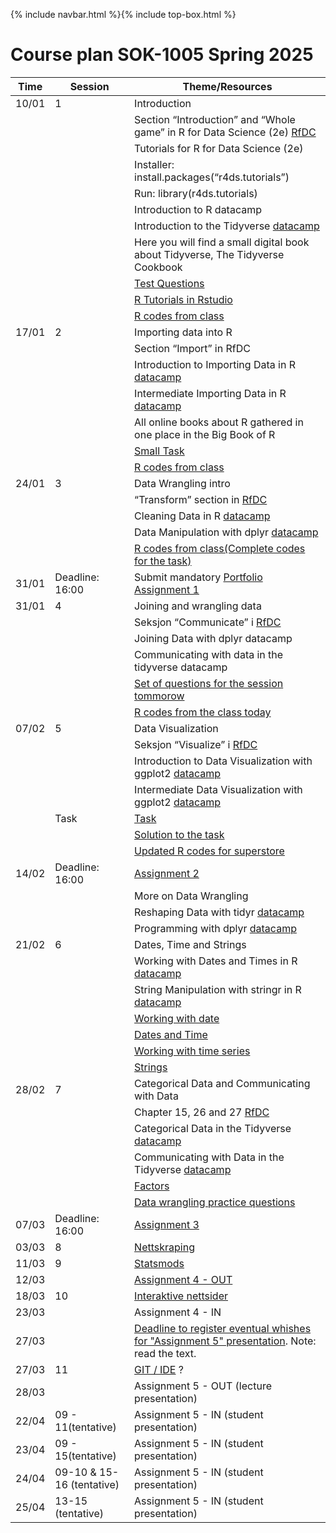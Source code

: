 {% include navbar.html %}{% include top-box.html %}
# Course plan SOK-1005 Spring 2025 

| Time           | Session           | Theme/Resources             |
|----------------|-----------------|--------------------|
|10/01   |    1     |Introduction               |
|||Section “Introduction” and “Whole game” in R for Data Science (2e) [RfDC](https://r4ds.hadley.nz/)|
|||Tutorials for R for Data Science (2e)|
|||Installer: install.packages(“r4ds.tutorials”)|
|||Run: library(r4ds.tutorials)|
|||Introduction to R datacamp|
|||Introduction to the Tidyverse [datacamp](https://www.datacamp.com/users/sign_in?redirect=http%3A%2F%2Fapp.datacamp.com%2Flearn%2Fcourses%2Ffree-introduction-to-r&dc_referrer=https%3A%2F%2Fuit-sok-1005-v24.github.io%2F)|
|||Here you will find a small digital book about Tidyverse, The Tidyverse Cookbook|
|||[Test Questions](https://github.com/uit-sok-1005-v25/uit-sok-1005-v25.github.io/blob/main/test_Questions.R)|
|||[R Tutorials in Rstudio](https://github.com/uit-sok-1005-v25/uit-sok-1005-v25.github.io/blob/main/R_codes_tutorial.R)|
|||[R codes from class](https://github.com/uit-sok-1005-v25/uit-sok-1005-v25.github.io/blob/main/R_codes_from_class.R)|
|17/01    |2          |Importing data into R             |
|||Section “Import” in RfDC|
|||Introduction to Importing Data in R [datacamp](https://www.datacamp.com/users/sign_in?redirect=http%3A%2F%2Fapp.datacamp.com%2Flearn%2Fcourses%2Ffree-introduction-to-r&dc_referrer=https%3A%2F%2Fuit-sok-1005-v24.github.io%2F)|
|||Intermediate Importing Data in R [datacamp](https://www.datacamp.com/users/sign_in?redirect=http%3A%2F%2Fapp.datacamp.com%2Flearn%2Fcourses%2Ffree-introduction-to-r&dc_referrer=https%3A%2F%2Fuit-sok-1005-v24.github.io%2F)|
|||All online books about R gathered in one place in the Big Book of R|
|||[Small Task](https://docs.google.com/document/d/1pO1gXmxr-8rRIMlgWqjWrTUmalwMwB_-dXWxyxTRgJk/edit?tab=t.0)|
|||[R codes from class](https://github.com/uit-sok-1005-v25/uit-sok-1005-v25.github.io/blob/main/Sol_small_task.R)|
24/01    |3          |	Data Wrangling intro              |
|||“Transform” section in  [RfDC](https://r4ds.hadley.nz/)|
|||Cleaning Data in R [datacamp](https://www.datacamp.com/users/sign_in?redirect=http%3A%2F%2Fapp.datacamp.com%2Flearn%2Fcourses%2Ffree-introduction-to-r&dc_referrer=https%3A%2F%2Fuit-sok-1005-v24.github.io%2F)|
|||Data Manipulation with dplyr [datacamp](https://www.datacamp.com/users/sign_in?redirect=http%3A%2F%2Fapp.datacamp.com%2Flearn%2Fcourses%2Ffree-introduction-to-r&dc_referrer=https%3A%2F%2Fuit-sok-1005-v24.github.io%2F)|
|||[R codes from class(Complete codes for the task)](https://github.com/uit-sok-1005-v25/uit-sok-1005-v25.github.io/blob/main/Sol_small_Task.R)|
|31/01|Deadline: 16:00|Submit mandatory [Portfolio Assignment 1](https://docs.google.com/document/d/1-MzRu4dsBwtIPBFWYnNz01lHbQgNWAFu4Xi_jzsHoHg/edit?tab=t.0)|
|31/01|4|Joining and wrangling data|
|||Seksjon “Communicate” i  [RfDC](https://r4ds.hadley.nz/)|
|||Joining Data with dplyr datacamp|
|||Communicating with data in the tidyverse datacamp|
|||[Set of questions for the session tommorow](https://github.com/uit-sok-1005-v25/uit-sok-1005-v25.github.io/blob/main/SOK-Questions_lecture4.R)|
|||[R codes from the class today](https://github.com/uit-sok-1005-v25/uit-sok-1005-v25.github.io/blob/main/SOK-Questions_with_solutions.R)|
|07/02|5|Data Visualization|
|||Seksjon “Visualize” i  [RfDC](https://r4ds.hadley.nz/)|
|||Introduction to Data Visualization with ggplot2 [datacamp](https://app.datacamp.com/learn/courses/data-visualization-with-ggplot2-1)|
|||Intermediate Data Visualization with ggplot2 [datacamp](https://app.datacamp.com/learn/courses/data-visualization-with-ggplot2-2)|
||Task|[Task](https://docs.google.com/document/d/15JftXNs6orZ4SZEbp19HbZJcvnp1JKlN45nUgn2K4ZM/edit?usp=sharing)|
|||[Solution to the task](https://github.com/uit-sok-1005-v25/uit-sok-1005-v25.github.io/blob/main/Task_solution.R)|
|||[Updated R codes for superstore](https://github.com/uit-sok-1005-v25/uit-sok-1005-v25.github.io/blob/main/superstore_updated.R)|
|14/02| Deadline: 16:00|[Assignment 2](https://docs.google.com/document/d/1S0Wa4DwJgMrzdGD9QQG8l-9nVQ9iIhdZ1OBxGzhewwM/edit?usp=sharing)|
|||More on Data Wrangling|
|||Reshaping Data with tidyr [datacamp](https://app.datacamp.com/learn/courses/reshaping-data-with-tidyr)|
|||Programming with dplyr [datacamp](https://app.datacamp.com/learn/courses/programming-with-dplyr)|
|21/02|6|Dates, Time and Strings|
|||Working with Dates and Times in R [datacamp](https://app.datacamp.com/learn/courses/working-with-dates-and-times-in-r)|
|||String Manipulation with stringr in R [datacamp](https://app.datacamp.com/learn/courses/string-manipulation-with-stringr-in-r)|
|||[Working with date](https://github.com/uit-sok-1005-v25/uit-sok-1005-v25.github.io/blob/main/Working_with_dates.R)|
|||[Dates and Time](https://github.com/uit-sok-1005-v25/uit-sok-1005-v25.github.io/blob/main/Dates_and_times_lubridate.R)|
|||[Working with time series](https://github.com/uit-sok-1005-v25/uit-sok-1005-v25.github.io/blob/main/Working_with_time_series.R)|
|||[Strings](https://github.com/uit-sok-1005-v25/uit-sok-1005-v25.github.io/blob/main/Strings.R)|
|28/02|7|Categorical Data and Communicating with Data|
|||Chapter 15, 26 and 27 [RfDC](https://r4ds.had.co.nz/)|
|||Categorical Data in the Tidyverse [datacamp](https://r4ds.had.co.nz/)|
|||Communicating with Data in the Tidyverse [datacamp](https://www.datacamp.com/users/sign_in?redirect=http%3A%2F%2Fapp.datacamp.com%2Flearn%2Fcourses%2Fcommunicating-with-data-in-the-tidyverse&dc_referrer=https%3A%2F%2Fuit-sok-1005-v23.github.io%2F)|
|||[Factors](https://github.com/uit-sok-1005-v25/uit-sok-1005-v25.github.io/blob/main/Factors.R)|
|||[Data wrangling practice questions](https://github.com/uit-sok-1005-v25/uit-sok-1005-v25.github.io/blob/main/Data%20Wrangling%20Practice.R)|
|07/03| Deadline: 16:00|[Assignment 3](https://docs.google.com/document/d/1kH7M6UoHUlmYLbhxtK5aauS0hdMIVO4h-ncOVe9t2AM/edit?usp=sharing)|
|03/03|8|[Nettskraping](https://espensirnes.github.io/notebooks/html/9%20-%20webskraping%20med%20python.html)|
|11/03|9|[Statsmods](https://espensirnes.github.io/notebooks/html/10%20-%20statsmodels.html)|
|12/03||[Assignment 4 - OUT](https://uit.instructure.com/courses/37292/assignments/130163)|
|18/03|10|[Interaktive nettsider](https://espensirnes.github.io/notebooks/html/11%20-%20interaktive%20websider.html)|
|23/03||Assignment 4 - IN|
|27/03||[Deadline to register eventual whishes for "Assignment 5" presentation](https://uit.instructure.com/courses/37292/assignments/130177). Note: read the text.|
|27/03|11|[GIT / IDE](https://espensirnes.github.io/notebooks/html/8%20-%20Git,%20IDE'er%20og%20et%20lite%20spill.html) ?|
|28/03||Assignment 5 - OUT (lecture presentation)|
|22/04|09 - 11(tentative)|Assignment 5 - IN (student presentation)|
|23/04|09 - 15(tentative)|Assignment 5 - IN (student presentation)|
|24/04|09-10 & 15-16 (tentative)|Assignment 5 - IN (student presentation)|
|25/04|13-15 (tentative)|Assignment 5 - IN (student presentation)|
   





